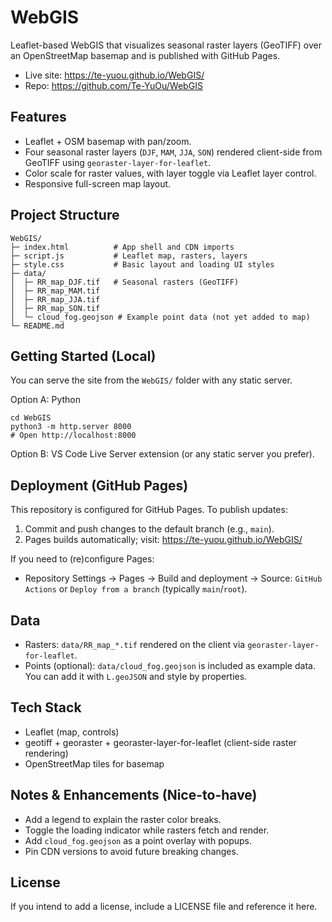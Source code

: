# WebGIS

Leaflet-based WebGIS that visualizes seasonal raster layers (GeoTIFF) over an OpenStreetMap basemap and is published with GitHub Pages.

- Live site: https://te-yuou.github.io/WebGIS/
- Repo: https://github.com/Te-YuOu/WebGIS

## Features
- Leaflet + OSM basemap with pan/zoom.
- Four seasonal raster layers (`DJF`, `MAM`, `JJA`, `SON`) rendered client-side from GeoTIFF using `georaster-layer-for-leaflet`.
- Color scale for raster values, with layer toggle via Leaflet layer control.
- Responsive full-screen map layout.

## Project Structure
```
WebGIS/
├─ index.html          # App shell and CDN imports
├─ script.js           # Leaflet map, rasters, layers
├─ style.css           # Basic layout and loading UI styles
├─ data/
│  ├─ RR_map_DJF.tif   # Seasonal rasters (GeoTIFF)
│  ├─ RR_map_MAM.tif
│  ├─ RR_map_JJA.tif
│  ├─ RR_map_SON.tif
│  └─ cloud_fog.geojson # Example point data (not yet added to map)
└─ README.md
```

## Getting Started (Local)
You can serve the site from the `WebGIS/` folder with any static server.

Option A: Python
```
cd WebGIS
python3 -m http.server 8000
# Open http://localhost:8000
```

Option B: VS Code Live Server extension (or any static server you prefer).

## Deployment (GitHub Pages)
This repository is configured for GitHub Pages. To publish updates:

1) Commit and push changes to the default branch (e.g., `main`).
2) Pages builds automatically; visit: https://te-yuou.github.io/WebGIS/

If you need to (re)configure Pages:
- Repository Settings → Pages → Build and deployment → Source: `GitHub Actions` or `Deploy from a branch` (typically `main`/`root`).

## Data
- Rasters: `data/RR_map_*.tif` rendered on the client via `georaster-layer-for-leaflet`.
- Points (optional): `data/cloud_fog.geojson` is included as example data. You can add it with `L.geoJSON` and style by properties.

## Tech Stack
- Leaflet (map, controls)
- geotiff + georaster + georaster-layer-for-leaflet (client-side raster rendering)
- OpenStreetMap tiles for basemap

## Notes & Enhancements (Nice-to-have)
- Add a legend to explain the raster color breaks.
- Toggle the loading indicator while rasters fetch and render.
- Add `cloud_fog.geojson` as a point overlay with popups.
- Pin CDN versions to avoid future breaking changes.

## License
If you intend to add a license, include a LICENSE file and reference it here.
